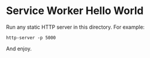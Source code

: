 # Service Worker Hello World
Run any static HTTP server in this directory. For example:
```
http-server -p 5000
```
And enjoy.
